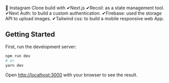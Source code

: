 


🚀 Instagram Clone build with 
✔Next.js
✔Recoil: as a state management tool.
✔Next Auth: to build a custom authentication.
✔Firebase: used the storage API to upload images.
✔Tailwind css: to build a mobile responsive web App.

## Getting Started

First, run the development server:

```bash
npm run dev
# or
yarn dev
```

Open [http://localhost:3000](http://localhost:3000) with your browser to see the result.

